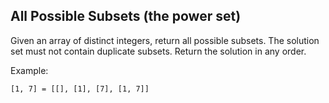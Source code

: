 ## All Possible Subsets (the power set)

Given an array of distinct integers, return all possible subsets.
The solution set must not contain duplicate subsets.
Return the solution in any order.

Example:

```txt
[1, 7] = [[], [1], [7], [1, 7]]
```
